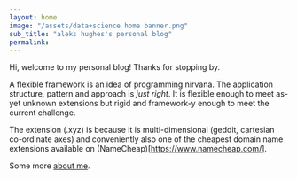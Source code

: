 ```yaml
---
layout: home
image: "/assets/data+science home banner.png"
sub_title: "aleks hughes's personal blog"
permalink:
---
```


Hi, welcome to my personal blog! Thanks for stopping by.

A flexible framework is an idea of programming nirvana. The application structure, pattern and approach is _just right_. It is flexible enough to meet as-yet unknown extensions but rigid and framework-y enough to meet the current challenge.

The extension (.xyz) is because it is multi-dimensional (geddit, cartesian co-ordinate axes) and conveniently also one of the cheapest domain name extensions available on (NameCheap)[https://www.namecheap.com/].

Some more [about me](about/).

<!-- CV not linked yet, to figure out symlink for the file -->
<!-- [My cv](/assets/current_cv.pfg) -->
